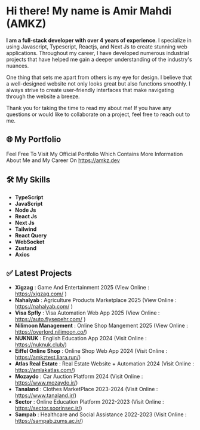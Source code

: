 


# Hi there! My name is Amir Mahdi (AMKZ)


**I am a full-stack developer with over 4 years of experience**. I specialize in using Javascript, Typescript, Reactjs, and Next Js to create stunning web applications. Throughout my career, I have developed numerous industrial projects that have helped me gain a deeper understanding of the industry's nuances.

One thing that sets me apart from others is my eye for design. I believe that a well-designed website not only looks great but also functions smoothly. I always strive to create user-friendly interfaces that make navigating through the website a breeze.

Thank you for taking the time to read my about me! If you have any questions or would like to collaborate on a project, feel free to reach out to me.


## :globe_with_meridians: My Portfolio

Feel Free To Visit My Official Portfolio Which Contains More Information About Me and My Career On https://amkz.dev

## :hammer_and_wrench: My Skills

* **TypeScript**
* **JavaScript**
* **Node Js**
* **React Js**
* **Next Js**
* **Tailwind**
* **React Query**
* **WebSocket**
* **Zustand**
* **Axios**


## :white_check_mark: Latest Projects


* **Xigzag** : Game And Entertainment  2025 (View Online  : https://xigzag.com/ )
* **Nahalyab** : Agriculture Products Marketplace  2025 (View Online  : https://nahalyab.com/ )
* **Visa Spfly** : Visa Automation Web App  2025 (View Online  : https://auto.flysepehr.com/ )
* **Nilimoon Management** : Online Shop Mangement 2025 (View Online : https://overlord.nilimoon.co/)
* **NUKNUK** : English Education App 2024 (Visit Online : https://nuknuk.club/)
* **Eiffel Online Shop** : Online Shop Web App 2024 (Visit Online : https://amkztest.liara.run/)
* **Atlas Real Estate** : Real Estate Website + Automation 2024 (Visit Online : https://amlakatlas.com/)
* **Mozaydo** : Car Auction Platform 2024 (Visit Online : https://www.mozaydo.ir/)
* **Tanaland** : Clothes MarketPlace 2023-2024 (Visit Online : https://www.tanaland.ir/)
* **Sector** : Online Education Platform 2022-2023 (Visit Online : https://sector.soorinsec.ir/)
* **Sampab** : Healthcare and Social Assistance 2022-2023 (Visit Online : https://sampab.zums.ac.ir/)

 

